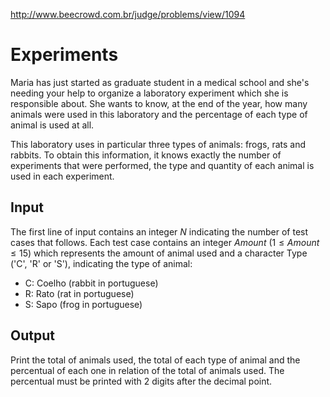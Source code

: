 http://www.beecrowd.com.br/judge/problems/view/1094

# Experiments

Maria has just started as graduate student in a medical school and
she's needing your help to organize a laboratory experiment which she
is responsible about. She wants to know, at the end of the year, how
many animals were used in this laboratory and the percentage of each
type of animal is used at all.

This laboratory uses in particular three types of animals: frogs,
rats and rabbits. To obtain this information, it knows exactly the
number of experiments that were performed, the type and quantity of
each animal is used in each experiment.

## Input

The first line of input contains an integer $N$ indicating the number
of test cases that follows. Each test case contains an integer $Amount$
$(1 \leq Amount \leq 15)$ which represents the amount of animal used and a
character Type ('C', 'R' or 'S'), indicating the type of animal:

- C: Coelho (rabbit in portuguese)
- R: Rato (rat  in portuguese)
- S: Sapo (frog in portuguese)

## Output

Print the total of animals used, the total of each type of animal
and the percentual of each one in relation of the total of animals
used. The percentual must be printed with 2 digits after the decimal point.
